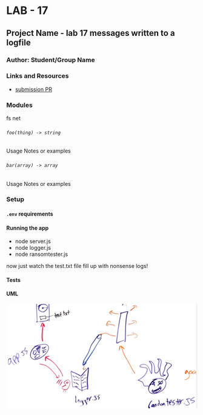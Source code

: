 # LAB - 17

## Project Name - lab 17 messages written to a logfile 

### Author: Student/Group Name

### Links and Resources
* [submission PR](https://github.com/leeroywking-401-advanced-javascript/lab17/pull/1)

### Modules

fs 
net

###### `foo(thing) -> string`
Usage Notes or examples

###### `bar(array) -> array`
Usage Notes or examples

### Setup
#### `.env` requirements

#### Running the app
* node server.js
* node logger.js
* node ransomtester.js

now just watch the test.txt file fill up with nonsense logs!

#### Tests


#### UML
![img](./uml.png)